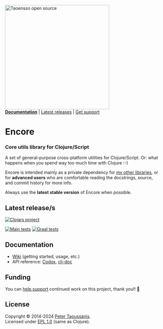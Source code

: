 <a href="https://www.taoensso.com/clojure" title="More stuff by @ptaoussanis at www.taoensso.com"><img src="https://www.taoensso.com/open-source.png" alt="Taoensso open source" width="340"/></a>  
[**Documentation**](#documentation) | [Latest releases](#latest-releases) | [Get support][GitHub issues]

# Encore

### Core utils library for Clojure/Script

A set of general-purpose cross-platform utilities for Clojure/Script. Or: what happens when you spend way too much time with Clojure :-)

Encore is intended mainly as a private dependency for [my other libraries](https://www.taoensso.com/my-work), or for **advanced users** who are comfortable reading the docstrings, source, and commit history for more info.

Always use the **latest stable version** of Encore when possible.

## Latest release/s

[![Clojars project][Clojars SVG]][Clojars URL]

[![Main tests][Main tests SVG]][Main tests URL]
[![Graal tests][Graal tests SVG]][Graal tests URL]

## Documentation

- [Wiki][GitHub wiki] (getting started, usage, etc.)
- API reference: [Codox][Codox docs], [clj-doc][clj-doc docs]

## Funding

You can [help support][sponsor] continued work on this project, thank you!! 🙏

## License

Copyright &copy; 2014-2024 [Peter Taoussanis][].  
Licensed under [EPL 1.0](LICENSE.txt) (same as Clojure).

<!-- Common -->

[GitHub releases]: ../../releases
[GitHub issues]:   ../../issues
[GitHub wiki]:     ../../wiki

[Peter Taoussanis]: https://www.taoensso.com
[sponsor]:          https://www.taoensso.com/sponsor

<!-- Project -->

[Codox docs]:   https://taoensso.github.io/encore/
[clj-doc docs]: https://cljdoc.org/d/com.taoensso/encore/

[Clojars SVG]: https://img.shields.io/clojars/v/com.taoensso/encore.svg
[Clojars URL]: https://clojars.org/com.taoensso/encore

[Main tests SVG]:  https://github.com/taoensso/encore/actions/workflows/main-tests.yml/badge.svg
[Main tests URL]:  https://github.com/taoensso/encore/actions/workflows/main-tests.yml
[Graal tests SVG]: https://github.com/taoensso/encore/actions/workflows/graal-tests.yml/badge.svg
[Graal tests URL]: https://github.com/taoensso/encore/actions/workflows/graal-tests.yml
